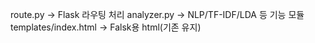route.py -> Flask 라우팅 처리
analyzer.py -> NLP/TF-IDF/LDA 등 기능 모듈
templates/index.html -> Falsk용 html(기존 유지)
